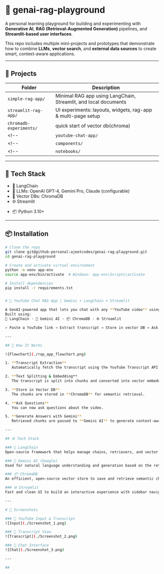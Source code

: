 # 🧠 genai-rag-playground

A personal learning playground for building and experimenting with **Generative AI**, **RAG (Retrieval-Augmented Generation)** pipelines, and **Streamlit-based user interfaces**.

This repo includes multiple mini-projects and prototypes that demonstrate how to combine **LLMs**, **vector search**, and **external data sources** to create smart, context-aware applications.

---

## 🚀 Projects

| Folder | Description |
|--------|-------------|
| `simple-rag-app/` | Minimal RAG app using LangChain, Streamlit, and local documents |
| `streamlit-rag-app/` | UI experiments: layouts, widgets, rag-app & multi-page setup |
| `chromadb-experiments/` | quick start of vector db(chroma) |
<!-- | `youtube-chat-app/` | Ask questions about a YouTube video by extracting its transcript and running RAG | -->
<!-- | `components/` | Reusable Python modules: vector store, embeddings, prompts, etc. | -->
<!-- | `notebooks/` | Jupyter notebooks for testing LangChain, LLMs, and vector similarity search | -->

---

## 🔧 Tech Stack

- 🧩 LangChain
- 🧠 LLMs: OpenAI GPT-4, Gemini Pro, Claude (configurable)
- 📄 Vector DBs: ChromaDB
- 🌐 Streamlit
<!-- - 📺 YouTube Transcript API -->
- 📦 Python 3.10+

---

## 📦 Installation

```bash
# Clone the repo
git clone git@github-personal:ajeetcodes/genai-rag-playground.git
cd genai-rag-playground

# Create and activate virtual environment
python -m venv app-env
source app-env/bin/activate  # Windows: app-env\Scripts\activate

# Install dependencies
pip install -r requirements.txt


# 🎥 YouTube Chat RAG App | Gemini + LangChain + Streamlit

A GenAI-powered app that lets you chat with any **YouTube video** using its transcript.  
Built using:  
🧠 LangChain · 🤖 Gemini AI · 📦 ChromaDB · 🌐 Streamlit

> Paste a YouTube link → Extract transcript → Store in vector DB → Ask questions → Get smart answers!

---

## 🧠 How It Works

![Flowchart](./rap_app_flowchart.png)

1. **Transcript Extraction**  
   Automatically fetch the transcript using the YouTube Transcript API.

2. **Text Splitting & Embedding**  
   The transcript is split into chunks and converted into vector embeddings.

3. **Store in Vector DB**  
   The chunks are stored in **ChromaDB** for semantic retrieval.

4. **Ask Questions**  
   You can now ask questions about the video.

5. **Generate Answers with Gemini**  
   Retrieved chunks are passed to **Gemini AI** to generate context-aware responses.

---

## ⚙️ Tech Stack

### 🧠 LangChain  
Open-source framework that helps manage chains, retrievers, and vector storage for LLM-powered apps.

### 🤖 Gemini AI (Google)  
Used for natural language understanding and generation based on the retrieved transcript context.

### 📦 ChromaDB  
An efficient, open-source vector store to save and retrieve semantic chunks.

### 🌐 Streamlit  
Fast and clean UI to build an interactive experience with sidebar navigation and chat interface.

---

# 📸 Screenshots

### 🔗 YouTube Input & Transcript  
![Input](./Screenshot_1.png)

### 📝 Transcript View  
![Transcript](./Screenshot_2.png)

### 💬 Chat Interface  
![Chat](./Screenshot_3.png)

---

##

